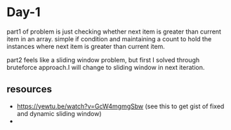 # Day-1 

part1 of problem is just checking whether next item is greater than current item in an array. simple if condition and maintaining a count to hold the instances where next item is greater than current item.

part2 feels like a sliding window problem, but first I solved through bruteforce approach.I will change to sliding window in next iteration.

## resources

- https://yewtu.be/watch?v=GcW4mgmgSbw (see this to get gist of fixed and dynamic sliding window)
- 

